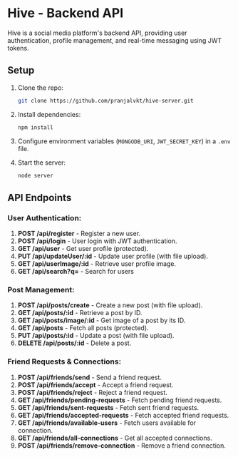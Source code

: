 # Hive - Backend API

Hive is a social media platform's backend API, providing user authentication, profile management, and real-time messaging using JWT tokens.

## Setup

1. Clone the repo:
    ```bash
    git clone https://github.com/pranjalvkt/hive-server.git
    ```

2. Install dependencies:
    ```bash
    npm install
    ```

3. Configure environment variables (`MONGODB_URI`, `JWT_SECRET_KEY`) in a `.env` file.

4. Start the server:
    ```bash
    node server
    ```

## API Endpoints

### **User Authentication:**
1. **POST /api/register** - Register a new user.
2. **POST /api/login** - User login with JWT authentication.
3. **GET /api/user** - Get user profile (protected).
4. **PUT /api/updateUser/:id** - Update user profile (with file upload).
5. **GET /api/userImage/:id** - Retrieve user profile image.
6. **GET /api/search?q=** - Search for users

### **Post Management:**
1. **POST /api/posts/create** - Create a new post (with file upload).
2. **GET /api/posts/:id** - Retrieve a post by ID.
3. **GET /api/posts/image/:id** - Get image of a post by its ID.
4. **GET /api/posts** - Fetch all posts (protected).
5. **PUT /api/posts/:id** - Update a post (with file upload).
6. **DELETE /api/posts/:id** - Delete a post.

### **Friend Requests & Connections:**
1. **POST /api/friends/send** - Send a friend request.
2. **POST /api/friends/accept** - Accept a friend request.
3. **POST /api/friends/reject** - Reject a friend request.
4. **GET /api/friends/pending-requests** - Fetch pending friend requests.
5. **GET /api/friends/sent-requests** - Fetch sent friend requests.
6. **GET /api/friends/accepted-requests** - Fetch accepted friend requests.
7. **GET /api/friends/available-users** - Fetch users available for connection.
8. **GET /api/friends/all-connections** - Get all accepted connections.
9. **POST /api/friends/remove-connection** - Remove a friend connection.